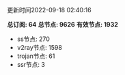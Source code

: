 更新时间2022-09-18 02:40:16

**总订阅: 64**
**总节点: 9626**
**有效节点: 1932**
- ss节点: 270
- v2ray节点: 1598
- trojan节点: 61
- ssr节点: 3
